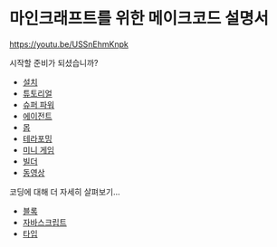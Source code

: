 # 마인크래프트를 위한 메이크코드 설명서

https://youtu.be/USSnEhmKnpk

시작할 준비가 되셨습니까?

* [설치](/setup)
* [튜토리얼](/tutorials)
* [슈퍼 파워](/examples/super-powers)
* [에이전트](/examples/agent)
* [몹](/examples/mobs)
* [테라포밍](/examples/terraforming)
* [미니 게임](/examples/mini-games)
* [빌더](/examples/builder)
* [동영상](/videos)

코딩에 대해 더 자세히 살펴보기...

* [블록](/blocks)
* [자바스크립트](/javascript)
* [타입](/types)
